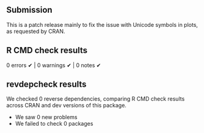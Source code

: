 ## Submission

This is a patch release mainly to fix the issue with Unicode symbols in plots, as requested by CRAN.

## R CMD check results

0 errors ✔ | 0 warnings ✔ | 0 notes ✔


## revdepcheck results

We checked 0 reverse dependencies, comparing R CMD check results across CRAN and dev versions of this package.

 * We saw 0 new problems
 * We failed to check 0 packages

